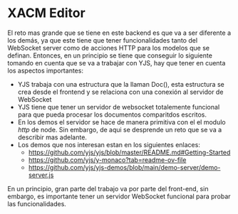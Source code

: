 # XACM Editor

El reto mas grande que se tiene en este backend es que va a ser diferente a los demás, ya que este tiene que tener funcionalidades tanto del WebSocket server como de acciones HTTP para los modelos que se definan.
Entonces, en un principio se tiene que conseguir lo siguiente tomando en cuenta que se va a trabajar con YJS, hay que tener en cuenta los aspectos importantes:

- YJS trabaja con una estructura que la llaman Doc(), esta estructura se crea desde el frontend y se relaciona con una conexión al servidor de WebSocket
- YJS tiene que tener un servidor de websocket totalemente funcional para que pueda procesar los documentos comparitdos escritos.
- En los demos el servidor se hace de manera primitiva con el el modulo _http_ de node. Sin embargo, de aqui se desprende un reto que se va a describir mas adelante.
- Los demos que nos interesan estan en los siguientes enlaces:
  - https://github.com/yjs/yjs/blob/master/README.md#Getting-Started
  - https://github.com/yjs/y-monaco?tab=readme-ov-file
  - https://github.com/yjs/yjs-demos/blob/main/demo-server/demo-server.js

En un principio, gran parte del trabajo va por parte del front-end, sin embargo, es importante tener un servidor WebSocket funcional para probar las funcionalidades.
